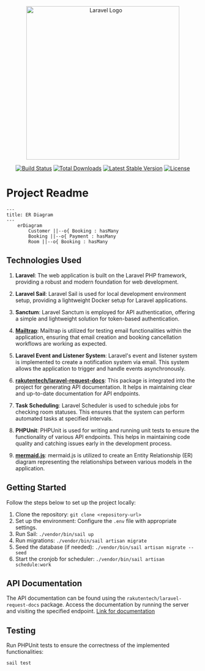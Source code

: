 <p align="center"><a href="https://laravel.com" target="_blank"><img src="https://raw.githubusercontent.com/laravel/art/master/logo-lockup/5%20SVG/2%20CMYK/1%20Full%20Color/laravel-logolockup-cmyk-red.svg" width="400" alt="Laravel Logo"></a></p>

<p align="center">
<a href="https://github.com/laravel/framework/actions"><img src="https://github.com/laravel/framework/workflows/tests/badge.svg" alt="Build Status"></a>
<a href="https://packagist.org/packages/laravel/framework"><img src="https://img.shields.io/packagist/dt/laravel/framework" alt="Total Downloads"></a>
<a href="https://packagist.org/packages/laravel/framework"><img src="https://img.shields.io/packagist/v/laravel/framework" alt="Latest Stable Version"></a>
<a href="https://packagist.org/packages/laravel/framework"><img src="https://img.shields.io/packagist/l/laravel/framework" alt="License"></a>
</p>

# Project Readme

```mermaid
---
title: ER Diagram
---
    erDiagram
        Customer ||--o{ Booking : hasMany
        Booking ||--o{ Payment : hasMany
        Room ||--o{ Booking : hasMany
```

## Technologies Used

1. **Laravel**: The web application is built on the Laravel PHP framework, providing a robust and modern foundation for web development.

2. **Laravel Sail**: Laravel Sail is used for local development environment setup, providing a lightweight Docker setup for Laravel applications.

3. **Sanctum**: Laravel Sanctum is employed for API authentication, offering a simple and lightweight solution for token-based authentication.

4. **[Mailtrap](https://mailtrap.io/?gad_source=1)**: Mailtrap is utilized for testing email functionalities within the application, ensuring that email creation and booking cancellation workflows are working as expected.

5. **Laravel Event and Listener System**: Laravel's event and listener system is implemented to create a notification system via email. This system allows the application to trigger and handle events asynchronously.

6. **[rakutentech/laravel-request-docs](https://github.com/rakutentech/laravel-request-docs)**: This package is integrated into the project for generating API documentation. It helps in maintaining clear and up-to-date documentation for API endpoints.

7. **Task Scheduling**: Laravel Scheduler is used to schedule jobs for checking room statuses. This ensures that the system can perform automated tasks at specified intervals.

8. **PHPUnit**: PHPUnit is used for writing and running unit tests to ensure the functionality of various API endpoints. This helps in maintaining code quality and catching issues early in the development process.

9. **[mermaid.js](https://mermaid.js.org/)**: mermaid.js is utilized to create an Entity Relationship (ER) diagram representing the relationships between various models in the application.

## Getting Started

Follow the steps below to set up the project locally:

1. Clone the repository: `git clone <repository-url>`
2. Set up the environment: Configure the `.env` file with appropriate settings.
3. Run Sail: `./vendor/bin/sail up`
4. Run migrations: `./vendor/bin/sail artisan migrate`
5. Seed the database (if needed): `./vendor/bin/sail artisan migrate --seed`
6. Start the cronjob for scheduler: `./vendor/bin/sail artisan schedule:work`

## API Documentation

The API documentation can be found using the `rakutentech/laravel-request-docs` package. Access the documentation by running the server and visiting the specified endpoint.
[Link for documentation](http://localhost/request-docs)

## Testing

Run PHPUnit tests to ensure the correctness of the implemented functionalities:

```bash
sail test
